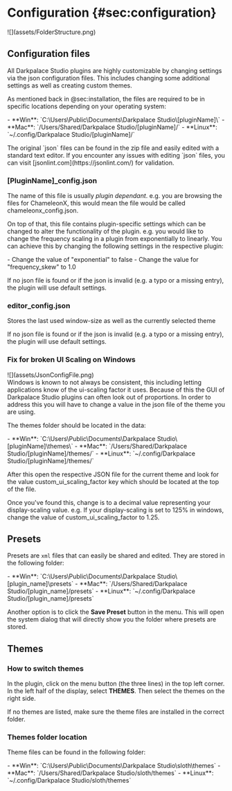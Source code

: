 
# Configuration {#sec:configuration}
<div class="image">
![](assets/FolderStructure.png)
</div>

## Configuration files
All Darkpalace Studio plugins are highly customizable by changing settings via the json 
configuration files. This includes changing some additional settings as well as creating custom
themes.

As mentioned back in @sec:installation, the files are required to be in specific locations depending
on your operating system:

<div class="block bg-dark-1">
- **Win**: `C:\Users\Public\Documents\Darkpalace Studio\[pluginName]\`
- **Mac**: `/Users/Shared/Darkpalace Studio/[pluginName]/`
- **Linux**: `~/.config/Darkpalace Studio/[pluginName]/`
</div>
<p><p><span class="spacer"/>
The original `json` files can be found in the zip file and easily edited with a standard text editor.
If you encounter any issues with editing `json` files, you can visit [jsonlint.com](https://jsonlint.com/) for
validation.
<div class="pb"></div>



### \[PluginName]_config.json
The name of this file is usually *plugin dependant*. e.g. you are browsing the files for ChameleonX,
this would mean the file would be called <span class="txt-yellow">chameleonx_config.json</span>.

On top of that, this file contains plugin-specific settings which can be changed to alter the
functionality of the plugin. e.g. you would like to change the frequency scaling in a plugin from
exponentially to linearly. You can achieve this by changing the following settings in the respective 
plugin:

<div class="block bg-dark-1">
- Change the value of <span class="txt-purple">"exponential"</span> to <span class="txt-yellow">false</span>
- Change the value for <span class="txt-purple">"frequency_skew"</span> to <span class="txt-yellow">1.0</span>
</div>
<p><p><span class="spacer"/>
<div class="quote bg-yellow">
If no json file is found or if the json is invalid (e.g. a typo or a missing entry), the plugin 
will use default settings. 
</div>
<p><p><span class="spacer"/>



### editor_config.json
Stores the last used window-size as well as the currently selected theme

<div class="quote bg-yellow">
If no json file is found or if the json is invalid (e.g. a typo or a missing entry), the plugin 
will use default settings. 
</div>
<p><p><span class="spacer"/>
<div class="pb"></div>



### Fix for broken UI Scaling on Windows
<div class="image">
![](assets/JsonConfigFile.png)
</div>
Windows is known to not always be consistent, this including letting applications know of the ui-scaling
factor it uses. Because of this the GUI of Darkpalace Studio plugins can often look out of proportions.
In order to address this you will have to change a value in the json file of the theme you are using.

The themes folder should be located in the data:
<div class="block bg-dark-1">
- **Win**: `C:\Users\Public\Documents\Darkpalace Studio\[pluginName]\themes\`
- **Mac**: `/Users/Shared/Darkpalace Studio/[pluginName]/themes/`
- **Linux**: `~/.config/Darkpalace Studio/[pluginName]/themes/`
</div>

After this open the respective JSON file for the current theme and look for the value 
<span class="txt-yellow">custom_ui_scaling_factor</span> key which should be located at the top
of the file.

Once you've found this, change is to a decimal value representing your display-scaling value.
e.g. If your display-scaling is set to 125% in windows, change the value of <span class="txt-yellow">custom_ui_scaling_factor</span>
to <span class="txt-yellow">1.25</span>.
<div class="pb"></div>



## Presets
Presets are `xml` files that can easily be shared and edited.
They are stored in the following folder:

<div class="block bg-dark-1">
- **Win**: `C:\Users\Public\Documents\Darkpalace Studio\[plugin_name]\presets`
- **Mac**: `/Users/Shared/Darkpalace Studio/[plugin_name]/presets`
- **Linux**: `~/.config/Darkpalace Studio/[plugin_name]/presets`
</div>

Another option is to click the **Save Preset** button in the menu.
This will open the system dialog that will directly show you the folder where presets are stored.

## Themes
### How to switch themes
In the plugin, click on the menu button (the three lines) in the top left corner.
In the left half of the display, select **THEMES**. Then select the themes on the right side.

If no themes are listed, make sure the theme files are installed in the correct folder.

### Themes folder location
Theme files can be found in the following folder:

<div class="block bg-dark-1">
- **Win**: `C:\Users\Public\Documents\Darkpalace Studio\sloth\themes`
- **Mac**: `/Users/Shared/Darkpalace Studio/sloth/themes`
- **Linux**: `~/.config/Darkpalace Studio/sloth/themes`
</div>
<div class="pb"></div>
